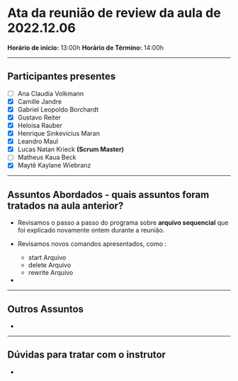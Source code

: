 # Ata da reunião de review da aula de 2022.12.06
**Horário de inicio:** 13:00h  **Horário de Término:** 14:00h

---

## Participantes presentes
- [ ] Ana  Claudia Volkmann
- [x] Camille Jandre
- [x] Gabriel Leopoldo Borchardt
- [x] Gustavo Reiter
- [x] Heloisa Rauber
- [x] Henrique Sinkevicius Maran 
- [x] Leandro Maul 
- [x] Lucas Natan Krieck **(Scrum Master)**
- [ ] Matheus Kaua Beck
- [x] Maytê Kaylane Wiebranz

---

## Assuntos Abordados - quais assuntos foram tratados na aula anterior? 

- Revisamos o passo a passo do programa sobre **arquivo sequencial** que foi explicado novamente ontem durante a reunião.
- Revisamos novos comandos apresentados, como :

    - start Arquivo
    - delete Arquivo
    - rewrite Arquivo

- 
---

## Outros Assuntos 
- 

---

## Dúvidas para tratar com o instrutor
- 

